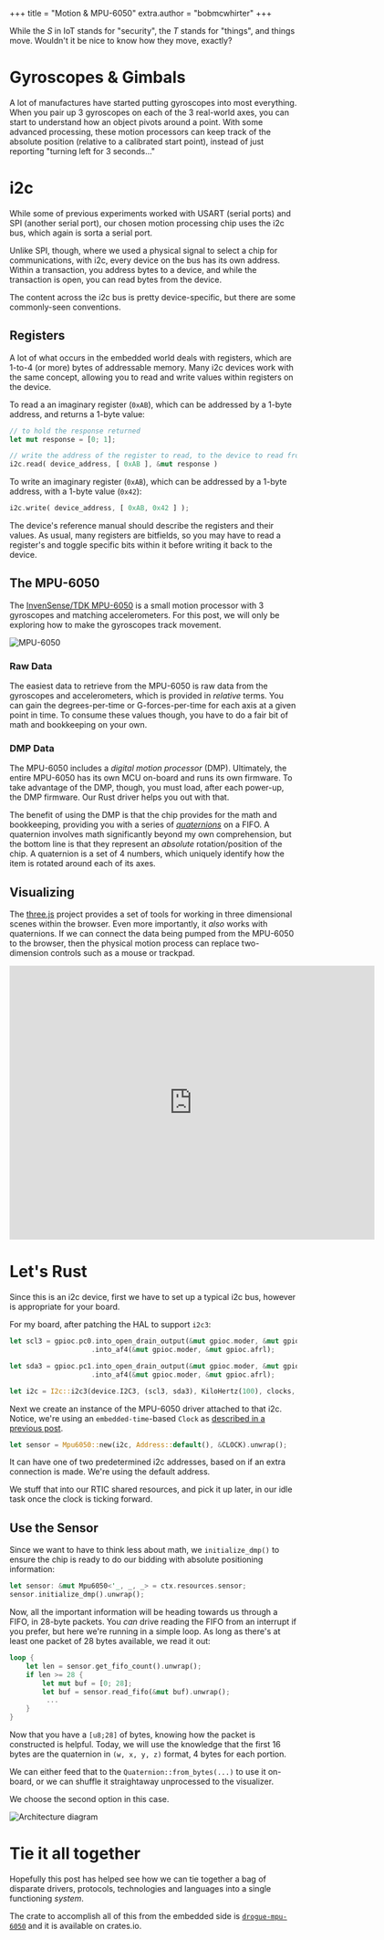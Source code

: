 +++
title = "Motion & MPU-6050"
extra.author = "bobmcwhirter"
+++

While the _S_ in IoT stands for "security", the _T_ stands for "things", and things move. 
Wouldn't it be nice to know how they move, exactly?

<!-- more -->

# Gyroscopes & Gimbals

A lot of manufactures have started putting gyroscopes into most everything.
When you pair up 3 gyroscopes on each of the 3 real-world axes, you can start to understand how an object pivots around a point.
With some advanced processing, these motion processors can keep track of the absolute position (relative to a calibrated start point),
instead of just reporting "turning left for 3 seconds..."

# i2c

While some of previous experiments worked with USART (serial ports) and SPI (another serial port), our chosen motion processing chip uses the i2c bus, which again is sorta a serial port.

Unlike SPI, though, where we used a physical signal to select a chip for communications, with i2c, every device on the bus has its own address.
Within a transaction, you address bytes to a device, and while the transaction is open, you can read bytes from the device.

The content across the i2c bus is pretty device-specific, but there are some commonly-seen conventions.

## Registers

A lot of what occurs in the embedded world deals with registers, which are 1-to-4 (or more) bytes of addressable memory.
Many i2c devices work with the same concept, allowing you to read and write values within registers on the device.

To read a an imaginary register (`0xAB`), which can be addressed by a 1-byte address, and returns a 1-byte value:

```rust
// to hold the response returned
let mut response = [0; 1];

// write the address of the register to read, to the device to read from
i2c.read( device_address, [ 0xAB ], &mut response )
```

To write an imaginary register (`0xAB`), which can be addressed by a 1-byte address, with a 1-byte value (`0x42`):

```rust
i2c.write( device_address, [ 0xAB, 0x42 ] );
```

The device's reference manual should describe the registers and their values.
As usual, many registers are bitfields, so you may have to read a register's and toggle specific bits within it before writing it back to the device.

## The MPU-6050

The [InvenSense/TDK MPU-6050](https://invensense.tdk.com/products/motion-tracking/6-axis/mpu-6050/) is a small motion processor with 3 gyroscopes and matching accelerometers.
For this post, we will only be exploring how to make the gyroscopes track movement.

![MPU-6050](/images/mpu-6050.jpg)

### Raw Data

The easiest data to retrieve from the MPU-6050 is raw data from the gyroscopes and accelerometers, which is provided in _relative_ terms.
You can gain the degrees-per-time or G-forces-per-time for each axis at a given point in time.
To consume these values though, you have to do a fair bit of math and bookkeeping on your own.

### DMP Data

The MPU-6050 includes a _digital motion processor_ (DMP).
Ultimately, the entire MPU-6050 has its own MCU on-board and runs its own firmware.
To take advantage of the DMP, though, you must load, after each power-up, the DMP firmware.
Our Rust driver helps you out with that.

The benefit of using the DMP is that the chip provides for the math and bookkeeping, providing you with a series of [_quaternions_](https://en.wikipedia.org/wiki/Quaternion) on a FIFO.
A quaternion involves math significantly beyond my own comprehension, but the bottom line is that they represent an _absolute_ rotation/position of the chip.
A quaternion is a set of 4 numbers, which uniquely identify how the item is rotated around each of its axes.

## Visualizing

The [three.js](https://threejs.org/) project provides a set of tools for working in three dimensional scenes within the browser.
Even more importantly, it _also_ works with quaternions.
If we can connect the data being pumped from the MPU-6050 to the browser, then the physical motion process can replace two-dimension controls such as a mouse or trackpad.

<center>
  <iframe src="https://player.vimeo.com/video/470196465" width="640" height="480" frameborder="0" allow="autoplay; fullscreen" allowfullscreen></iframe>
</center>


# Let's Rust

Since this is an i2c device, first we have to set up a typical i2c bus, however is appropriate for your board.

For my board, after patching the HAL to support `i2c3`:

```rust
let scl3 = gpioc.pc0.into_open_drain_output(&mut gpioc.moder, &mut gpioc.otyper)
                    .into_af4(&mut gpioc.moder, &mut gpioc.afrl);

let sda3 = gpioc.pc1.into_open_drain_output(&mut gpioc.moder, &mut gpioc.otyper)
                    .into_af4(&mut gpioc.moder, &mut gpioc.afrl);

let i2c = I2c::i2c3(device.I2C3, (scl3, sda3), KiloHertz(100), clocks, &mut rcc.apb1r1);
```

Next we create an instance of the MPU-6050 driver attached to that i2c.
Notice, we're using an `embedded-time`-based `Clock` as [described in a previous post](/matter-of-time/).

```rust
let sensor = Mpu6050::new(i2c, Address::default(), &CLOCK).unwrap();
```

It can have one of two predetermined i2c addresses, based on if an extra connection is made. 
We're using the default address.

We stuff that into our RTIC shared resources, and pick it up later, in our idle task once the clock is ticking forward.

## Use the Sensor

Since we want to have to think less about math, we `initialize_dmp()` to ensure the chip is ready to do our bidding with absolute positioning information:

```rust
let sensor: &mut Mpu6050<'_, _, _> = ctx.resources.sensor;
sensor.initialize_dmp().unwrap();
```

Now, all the important information will be heading towards us through a FIFO, in 28-byte packets.
You _can_ drive reading the FIFO from an interrupt if you prefer, but here we're running in a simple loop.
As long as there's at least one packet of 28 bytes available, we read it out:

```rust
loop {
    let len = sensor.get_fifo_count().unwrap();
    if len >= 28 {
        let mut buf = [0; 28];
        let buf = sensor.read_fifo(&mut buf).unwrap();
         ...
    }
}
```

Now that you have a `[u8;28]` of bytes, knowing how the packet is constructed is helpful.
Today, we will use the knowledge that the first 16 bytes are the quaternion in `(w, x, y, z)` format, 4 bytes for each portion.

We can either feed that to the `Quaternion::from_bytes(...)` to use it on-board, or we can shuffle it straightaway unprocessed to the visualizer.

We choose the second option in this case.

![Architecture diagram](/images/mpu-6050-diagram.png)

# Tie it all together

Hopefully this post has helped see how we can tie together a bag of disparate drivers, protocols, technologies and languages
into a single functioning _system_.

The crate to accomplish all of this from the embedded side is [`drogue-mpu-6050`](https://crates.io/crates/drogue-mpu-6050) and it is available on crates.io.
